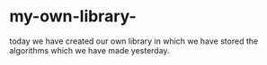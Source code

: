 # my-own-library-
today we have created our own library in which we have stored the algorithms which we have made yesterday.
